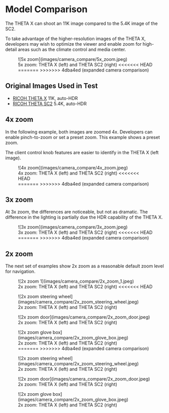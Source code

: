 # Model Comparison

The THETA X can shoot an 11K image compared to the 5.4K image of the SC2.

To take advantage of the higher-resolution images of the THETA X,
developers may wish to optimize the viewer and enable zoom for
high-detail areas such as the climate control and media center.

<figure markdown>
![5x zoom](images/camera_compare/5x_zoom.jpeg)
<figcaption>5x zoom: THETA X (left) and THETA SC2 (right)
<<<<<<< HEAD
</figcaption>
=======
>>>>>>> 4dba4ed (expanded camera comparison)
</figure>

## Original Images Used in Test

* [RICOH THETA X](https://drive.google.com/file/d/18sau30LQEdRpib4LrJSD4Eh9OMNJ00n7/view?usp=sharing)
11K, auto-HDR
* [RICOH THETA SC2](https://drive.google.com/file/d/14iCkb7XDoSiBml1ZDc-2q08dfvthTCUo/view?usp=sharing)
5.4K, auto-HDR

## 4x zoom

In the following example, both images are zoomed 4x. Developers
can enable pinch-to-zoom or set a preset zoom. This example
shows a preset zoom.

The client control knob features are easier to identify in the
THETA X (left image).

<figure markdown>
![4x zoom](images/camera_compare/4x_zoom.jpeg)
<figcaption>4x zoom: THETA X (left) and THETA SC2 (right)
<<<<<<< HEAD
</figcaption>
=======
>>>>>>> 4dba4ed (expanded camera comparison)
</figure>

## 3x zoom

At 3x zoom, the differences are noticeable, but not as dramatic.
The difference in the lighting is partially due the HDR capability
of the THETA X.

<figure markdown>
![3x zoom](images/camera_compare/3x_zoom.jpeg)
<figcaption>3x zoom: THETA X (left) and THETA SC2 (right)
<<<<<<< HEAD
</figcaption>
=======
>>>>>>> 4dba4ed (expanded camera comparison)
</figure>

## 2x zoom

The next set of examples show 2x zoom as a reasonable default zoom level for
navigation.

<figure markdown>
![2x zoom 1](images/camera_compare/2x_zoom_1.jpeg)
<figcaption>2x zoom: THETA X (left) and THETA SC2 (right)
<<<<<<< HEAD
</figcaption>
</figure>

<figure markdown>
![2x zoom steering wheel](images/camera_compare/2x_zoom_steering_wheel.jpeg)
<figcaption>2x zoom: THETA X (left) and THETA SC2 (right)
</figcaption>
</figure>

<figure markdown>
![2x zoom door](images/camera_compare/2x_zoom_door.jpeg)
<figcaption>2x zoom: THETA X (left) and THETA SC2 (right)
</figcaption>
</figure>

<figure markdown>
![2x zoom glove box](images/camera_compare/2x_zoom_glove_box.jpeg)
<figcaption>2x zoom: THETA X (left) and THETA SC2 (right)
</figcaption>
=======
>>>>>>> 4dba4ed (expanded camera comparison)
</figure>

<figure markdown>
![2x zoom steering wheel](images/camera_compare/2x_zoom_steering_wheel.jpeg)
<figcaption>2x zoom: THETA X (left) and THETA SC2 (right)
</figure>

<figure markdown>
![2x zoom door](images/camera_compare/2x_zoom_door.jpeg)
<figcaption>2x zoom: THETA X (left) and THETA SC2 (right)
</figure>

<figure markdown>
![2x zoom glove box](images/camera_compare/2x_zoom_glove_box.jpeg)
<figcaption>2x zoom: THETA X (left) and THETA SC2 (right)
</figure>
